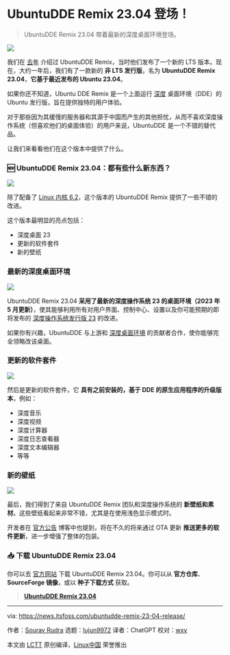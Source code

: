 [#]: subject: "UbuntuDDE Remix 23.04 is Here!"
[#]: via: "https://news.itsfoss.com/ubuntudde-remix-23-04-release/"
[#]: author: "Sourav Rudra https://news.itsfoss.com/author/sourav/"
[#]: collector: "lujun9972"
[#]: translator: "ChatGPT"
[#]: reviewer: "wxy"
[#]: publisher: "wxy"
[#]: url: "https://linux.cn/article-16119-1.html"

UbuntuDDE Remix 23.04 登场！
======

> UbuntuDDE Remix 23.04 带着最新的深度桌面环境登场。

![][0]

我们在 [去年][1] 介绍过 UbuntuDDE Remix，当时他们发布了一个新的 LTS 版本。现在，大约一年后，我们有了一款新的 **非 LTS 发行版**，名为 **UbuntuDDE Remix 23.04**，**它基于最近发布的 Ubuntu 23.04**。

如果你还不知道，Ubuntu DDE Remix 是一个上面运行 [深度][2] 桌面环境（DDE）的 Ubuntu 发行版，旨在提供独特的用户体验。

对于那些因为其缓慢的服务器和其源于中国而产生的其他担忧，从而不喜欢深度操作系统（但喜欢他们的桌面体验）的用户来说，UbuntuDDE 是一个不错的替代品。

让我们来看看他们在这个版本中提供了什么。

### 🆕 UbuntuDDE Remix 23.04：都有些什么新东西？

![][4]

除了配备了 [Linux 内核 6.2][5]，这个版本的 UbuntuDDE Remix 提供了一些不错的改进。

这个版本最明显的亮点包括：

  * 深度桌面 23
  * 更新的软件套件
  * 新的壁纸

### 最新的深度桌面环境

![][6]

UbuntuDDE Remix 23.04 **采用了最新的深度操作系统 23 的桌面环境（2023 年 5 月更新）**，使其能够利用所有对用户界面、控制中心、设置以及你可能预期的即将发布的 [深度操作系统发行版 23][7] 的改进。

如果你有兴趣，UbuntuDDE 与上游和 [深度桌面环境][8] 的贡献者合作，使你能够完全领略改该桌面。

### 更新的软件套件

![][9]

然后是更新的软件套件，它 **具有之前安装的，基于 DDE 的原生应用程序的升级版本**，例如：

  * 深度音乐
  * 深度视频
  * 深度计算器
  * 深度日志查看器
  * 深度文本编辑器
  * 等等

### 新的壁纸

![][10]

最后，我们得到了来自 UbuntuDDE Remix 团队和深度操作系统的 **新壁纸和素材**。这些壁纸看起来非常不错，尤其是在使用浅色显示模式时。

开发者在 [官方公告][11] 博客中也提到，将在不久的将来通过 OTA 更新 **推送更多的软件更新**，进一步增强了整体的包装。

### 📥 下载 UbuntuDDE Remix 23.04

你可以去 [官方网站][12] 下载 UbuntuDDE Remix 23.04。你可以从 **官方仓库**、**SourceForge 镜像**，或以 **种子下载方式** 获取。

> **[UbuntuDDE Remix 23.04][12]**

--------------------------------------------------------------------------------

via: https://news.itsfoss.com/ubuntudde-remix-23-04-release/

作者：[Sourav Rudra][a]
选题：[lujun9972][b]
译者：ChatGPT
校对：[wxy](https://github.com/wxy)

本文由 [LCTT](https://github.com/LCTT/TranslateProject) 原创编译，[Linux中国](https://linux.cn/) 荣誉推出

[a]: https://news.itsfoss.com/author/sourav/
[b]: https://github.com/lujun9972
[1]: https://linux.cn/article-15076-1.html
[2]: https://www.deepin.org/index/en?ref=news.itsfoss.com
[3]: https://news.itsfoss.com/content/images/size/w256h256/2022/08/android-chrome-192x192.png
[4]: https://news.itsfoss.com/content/images/2023/08/UbuntuDDE_23.04_1.jpg
[5]: https://news.itsfoss.com/linux-kernel-6-2-release/
[6]: https://news.itsfoss.com/content/images/2023/08/UbuntuDDE_23.04_2.jpg
[7]: https://news.itsfoss.com/deepin-23/
[8]: https://github.com/linuxdeepin/dde?ref=news.itsfoss.com
[9]: https://news.itsfoss.com/content/images/2023/08/UbuntuDDE_23.04_3.jpg
[10]: https://news.itsfoss.com/content/images/2023/08/UbuntuDDE_23.04_4.jpg
[11]: https://ubuntudde.com/blog/ubuntudde-remix-23-04-lunar-release-note/?ref=news.itsfoss.com
[12]: https://ubuntudde.com/download/?ref=news.itsfoss.com
[13]: https://linuxhandbook.com/tag/bash-beginner/
[14]: https://itsfoss.community/
[15]: https://itsfoss.com/newsletter/
[0]: https://news.itsfoss.com/content/images/size/w1304/2023/08/ubuntu-dde-remix-23-04-release.png